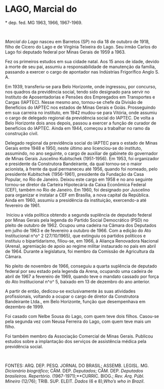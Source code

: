 LAGO, Marcial do
================

\* dep. fed. MG 1963, 1966, 1967-1969.

 

*Marcial do Lago* nasceu em Barretos (SP) no dia 18 de outubro de 1918,
filho de Cícero do Lago e de Virgínia Teixeira do Lago. Seu irmão Carlos
do Lago foi deputado federal por Minas Gerais de 1959 a 1963.

Fez os primeiros estudos em sua cidade natal. Aos 15 anos de idade,
devido à morte de seu pai, assumiu a responsabilidade de manutenção da
família, passando a exercer o cargo de apontador nas Indústrias
Frigorífico Anglo S. A.

Em 1939, transferiu-se para Belo Horizonte, onde ingressou, por
concurso, nos quadros da previdência social, tendo sido designado para
servir no Instituto de Aposentadorias e Pensões dos Empregados em
Transportes e Cargas (IAPTEC). Nesse mesmo ano, tornou-se chefe da
Divisão de Benefícios do IAPTEC nos estados de Minas Gerais e Goiás.
Prosseguindo em sua carreira no instituto, em 1942 mudou-se para
Vitória, onde assumiu o cargo de delegado regional da previdência social
do IAPTEC. De volta a Belo Horizonte dois anos depois, passou a exercer
a função de curador de benefícios do IAPTEC. Ainda em 1944, começou a
trabalhar no ramo da construção civil.

Delegado regional da previdência social do IAPTEC para o estado de Minas
Gerais entre 1948 e 1950, neste último ano licenciou-se do instituto,
assumindo, no ano seguinte, o cargo de auxiliar de gabinete do
governador de Minas Gerais Juscelino Kubitschek (1951-1956). Em 1953,
foi organizador e presidente da Construtora Bandeirante, da qual
tornou-se o maior acionista, à frente da qual permaneceu até 1956,
quando foi nomeado, pelo presidente Kubitschek (1956-1961), presidente
da Fundação da Casa Popular, no Rio de Janeiro. Deixou este cargo em
1958 e no ano seguinte tornou-se diretor da Carteira Hipotecária da
Caixa Econômica Federal (CEF), também no Rio de Janeiro. Em 1960, foi
designado por Juscelino  para organizar e instalar a CEF em Brasília, a
nova capital da República. Ainda em 1960, assumiu a presidência da
instituição, exercendo-a até fevereiro de 1961.

 Iniciou a vida política obtendo a segunda suplência de deputado federal
por Minas Gerais pela legenda do Partido Social Democrático (PSD) no
pleito de outubro de 1962. Ocupou uma cadeira na Câmara dos Deputados em
julho de 1963 e de fevereiro a outubro de 1966. Com a edição do Ato
Institucional n^o^ 2 (27/10/1965), que extinguiu os partidos políticos e
instituiu o bipartidarismo, filiou-se, em 1966, à Aliança Renovadora
Nacional (Arena), agremiação de apoio ao regime militar instaurado no
país em abril de 1964. Durante a legislatura, foi membro da Comissão de
Agricultura da Câmara.

No pleito de novembro de 1966, conseguiu a quarta suplência de deputado
federal por seu estado pela legenda da Arena, ocupando uma cadeira de
abril de 1967 a fevereiro de 1969, quando teve o mandato cassado por
força do Ato Institucional n^o^ 5, baixado em 13 de dezembro do ano
anterior.

A partir de então, dedicou-se exclusivamente às suas atividades
profissionais, voltando a ocupar o cargo de diretor da Construtora
Bandeirante Ltda., em Belo Horizonte, função que desempenhava em
dezembro de 1999.

Foi casado com Nelbe Sousa do Lago, com quem teve dois filhos. Casou-se
pela segunda vez com Neusa Ferreira do Lago, com quem teve mais um
filho.

Foi também membro da Associação Comercial de Minas Gerais. Publicou
estudos sobre a implantação dos serviços de assistência médica pela
previdência social.

 

FONTES: ARQ. DEP. PESQ. JORNAL DO BRASIL; ASSEMB. LEGISL. MG.
*Dicionário biográfico*; CÂM. DEP. *Deputados*; CÂM. DEP. *Deputados
brasileiros. Repertório.* (1967-1971);**CURRIC. BIOG.; *Rev.* *Arq.
Públ. Mineiro* (12/76); TRIB. SUP. ELEIT. *Dados* (6 e 8);*Who’s who in
Brazil*.
